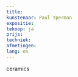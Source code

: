 ```yaml
---
title: 
kunstenaar: Paul Yperman
expositie: 
tekoop: ja
prijs: 
techniek: 
afmetingen: 
lang: en
---
```


ceramics